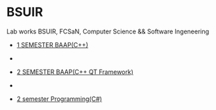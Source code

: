# BSUIR
Lab works BSUIR, FCSaN, Computer Science &amp;&amp; Software Ingeneering

- [1 SEMESTER BAAP(C++)](https://github.com/Mikalai-Khalamau/CSharp)

- 
- [2 SEMESTER BAAP(C++ QT Framework)](https://github.com/Mikalai-Khalamau/CSharp)

- 
- [2 semester Programming(C#)](https://github.com/Mikalai-Khalamau/CSharp)

